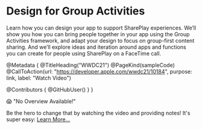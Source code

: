# Design for Group Activities

Learn how you can design your app to support SharePlay experiences. We’ll show you how you can bring people together in your app using the Group Activities framework, and adapt your design to focus on group-first content sharing. And we’ll explore ideas and iteration around apps and functions you can create for people using SharePlay on a FaceTime call.

@Metadata {
   @TitleHeading("WWDC21")
   @PageKind(sampleCode)
   @CallToAction(url: "https://developer.apple.com/wwdc21/10184", purpose: link, label: "Watch Video")

   @Contributors {
      @GitHubUser(<replace this with your GitHub handle>)
   }
}

😱 "No Overview Available!"

Be the hero to change that by watching the video and providing notes! It's super easy:
 [Learn More…](https://wwdcnotes.github.io/WWDCNotes/documentation/wwdcnotes/contributing)
